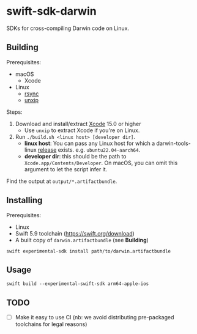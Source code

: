 # swift-sdk-darwin

SDKs for cross-compiling Darwin code on Linux.

## Building

Prerequisites:
- macOS
    - Xcode
- Linux
    - [rsync](https://rsync.samba.org)
    - [unxip](https://github.com/saagarjha/unxip)

Steps:
1. Download and install/extract [Xcode](https://developer.apple.com/download/all/?q=Xcode) 15.0 or higher
    - Use `unxip` to extract Xcode if you're on Linux.
2. Run `./build.sh <linux host> [developer dir]`.
    - **linux host**: You can pass any Linux host for which a darwin-tools-linux [release](https://github.com/kabiroberai/darwin-tools-linux/releases) exists. e.g. `ubuntu22.04-aarch64`.
    - **developer dir**: this should be the path to `Xcode.app/Contents/Developer`. On macOS, you can omit this argument to let the script infer it.

Find the output at `output/*.artifactbundle`.

## Installing

Prerequisites:
- Linux
- Swift 5.9 toolchain (<https://swift.org/download>)
- A built copy of `darwin.artifactbundle` (see **Building**)

```
swift experimental-sdk install path/to/darwin.artifactbundle
```

## Usage

```
swift build --experimental-swift-sdk arm64-apple-ios
```

## TODO

- [ ] Make it easy to use CI (nb: we avoid distributing pre-packaged toolchains for legal reasons)
